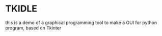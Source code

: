 # TKIDLE
this is a demo of a graphical programming tool to make a GUI for python program, based on Tkinter
